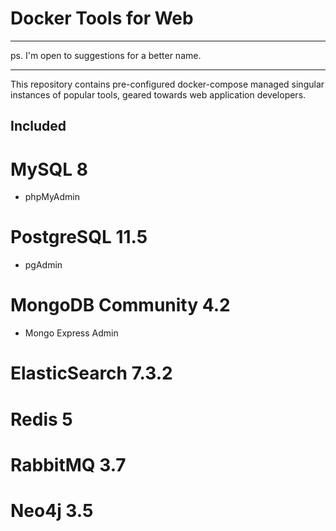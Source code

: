 Docker Tools for Web
==

---

ps. I'm open to suggestions for a better name.

---

This repository contains pre-configured docker-compose managed singular instances of popular tools, geared towards
web application developers.

Included
----

# MySQL 8
 - phpMyAdmin

# PostgreSQL 11.5
 - pgAdmin

# MongoDB Community 4.2
 - Mongo Express Admin

# ElasticSearch 7.3.2

# Redis 5

# RabbitMQ 3.7

# Neo4j 3.5
